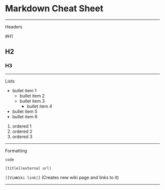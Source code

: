 # Markdown Cheat Sheet

----

Headers

#H1
## H2
### H3
 
----

Lists

* bullet item 1
	- bullet item 2
	- bullet item 3
		* bullet item 4
* bullet item 5
* bullet item 6

1. ordered 1
2. ordered 2
3. ordered 3
 
----

Formatting

``code``

`[title](external url)`

`[[VimWiki link]]`	(Creates new wiki page and links to it)

----


